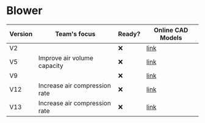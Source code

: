 # Blower

| Version | Team's focus | Ready? | Online CAD Models |
| ------- | ------------ | ------ | ----------------- |
| V2 |  | ❌ | [link](https://a360.co/33sQ6xi)
| V5 | Improve air volume capacity | ❌ | [link](https://a360.co/3bbVesb)
| V9 |  | ❌ | [link](https://a360.co/2J9ldEw)
| V12 | Increase air compression rate | ❌ | [link](https://a360.co/2y59eWF)
| V13 | Increase air compression rate | ❌ | [link](https://a360.co/2UsIdDU)
